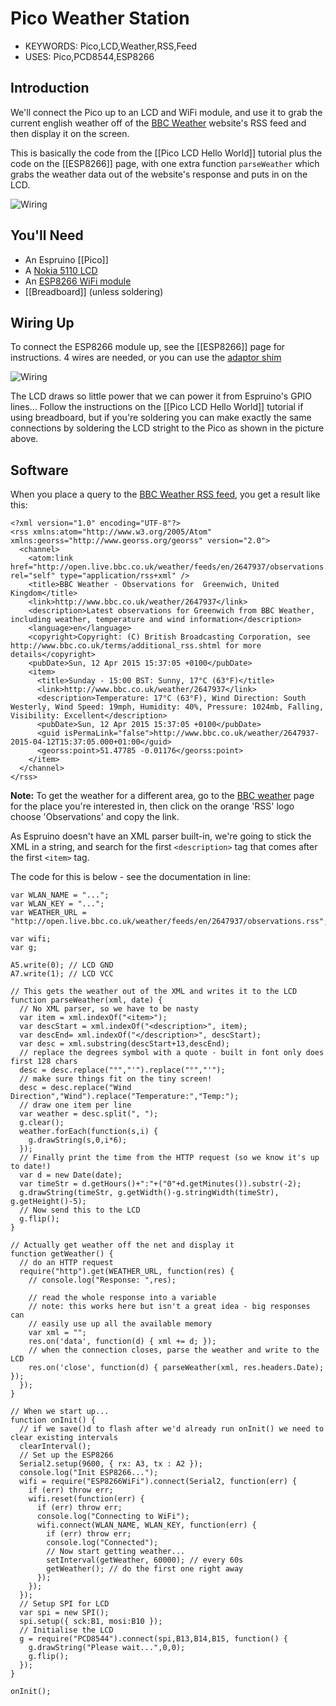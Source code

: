 <!--- Copyright (c) 2015 Gordon Williams, Pur3 Ltd. See the file LICENSE for copying permission. -->
Pico Weather Station
=================

* KEYWORDS: Pico,LCD,Weather,RSS,Feed
* USES: Pico,PCD8544,ESP8266

Introduction
-----------

We'll connect the Pico up to an LCD and WiFi module, and use it to grab the current english weather off of the [BBC Weather](http://www.bbc.co.uk/weather/) website's RSS feed and then display it on the screen.

This is basically the code from the [[Pico LCD Hello World]] tutorial plus the code on the [[ESP8266]] page, with one extra function `parseWeather` which grabs the weather data out of the website's response and puts in on the LCD.

![Wiring](finished.jpg)

You'll Need
----------

* An Espruino [[Pico]]
* A [Nokia 5110 LCD](/PCD8544)
* An [ESP8266 WiFi module](/ESP8266)
* [[Breadboard]] (unless soldering)

Wiring Up
--------

To connect the ESP8266 module up, see the [[ESP8266]] page for instructions. 4 wires are needed, or you can use the [adaptor shim](/Shims)

![Wiring](back.jpg)

The LCD draws so little power that we can power it from Espruino's GPIO lines... Follow the instructions on the [[Pico LCD Hello World]] tutorial if using breadboard, but if you're soldering you can make exactly the same connections by soldering the LCD stright to the Pico as shown in the picture above.

Software
-------

When you place a query to the [BBC Weather RSS feed](http://open.live.bbc.co.uk/weather/feeds/en/2647937/observations.rss), you get a result like this:

```
<?xml version="1.0" encoding="UTF-8"?>
<rss xmlns:atom="http://www.w3.org/2005/Atom" xmlns:georss="http://www.georss.org/georss" version="2.0">
  <channel>
    <atom:link href="http://open.live.bbc.co.uk/weather/feeds/en/2647937/observations.rss" rel="self" type="application/rss+xml" />
    <title>BBC Weather - Observations for  Greenwich, United Kingdom</title>
    <link>http://www.bbc.co.uk/weather/2647937</link>
    <description>Latest observations for Greenwich from BBC Weather, including weather, temperature and wind information</description>
    <language>en</language>
    <copyright>Copyright: (C) British Broadcasting Corporation, see http://www.bbc.co.uk/terms/additional_rss.shtml for more details</copyright>
    <pubDate>Sun, 12 Apr 2015 15:37:05 +0100</pubDate>
    <item>
      <title>Sunday - 15:00 BST: Sunny, 17°C (63°F)</title>
      <link>http://www.bbc.co.uk/weather/2647937</link>
      <description>Temperature: 17°C (63°F), Wind Direction: South Westerly, Wind Speed: 19mph, Humidity: 40%, Pressure: 1024mb, Falling, Visibility: Excellent</description>
      <pubDate>Sun, 12 Apr 2015 15:37:05 +0100</pubDate>
      <guid isPermaLink="false">http://www.bbc.co.uk/weather/2647937-2015-04-12T15:37:05.000+01:00</guid>
      <georss:point>51.47785 -0.01176</georss:point>
    </item>
  </channel>
</rss>
```

**Note:** To get the weather for a different area, go to the [BBC weather](http://www.bbc.co.uk/weather/) page for the place you're interested in, then click on the orange 'RSS' logo choose 'Observations' and copy the link.

As Espruino doesn't have an XML parser built-in, we're going to stick the XML in a string, and search for the first `<description>` tag that comes after the first `<item>` tag.

The code for this is below - see the documentation in line:


```
var WLAN_NAME = "...";
var WLAN_KEY = "...";
var WEATHER_URL = "http://open.live.bbc.co.uk/weather/feeds/en/2647937/observations.rss";

var wifi;
var g;

A5.write(0); // LCD GND
A7.write(1); // LCD VCC

// This gets the weather out of the XML and writes it to the LCD
function parseWeather(xml, date) {
  // No XML parser, so we have to be nasty
  var item = xml.indexOf("<item>");
  var descStart = xml.indexOf("<description>", item);
  var descEnd= xml.indexOf("</description>", descStart);
  var desc = xml.substring(descStart+13,descEnd);
  // replace the degrees symbol with a quote - built in font only does first 128 chars
  desc = desc.replace("°","'").replace("°","'");
  // make sure things fit on the tiny screen!
  desc = desc.replace("Wind Direction","Wind").replace("Temperature:","Temp:");
  // draw one item per line
  var weather = desc.split(", ");
  g.clear();
  weather.forEach(function(s,i) {
    g.drawString(s,0,i*6);
  });
  // Finally print the time from the HTTP request (so we know it's up to date!)
  var d = new Date(date);
  var timeStr = d.getHours()+":"+("0"+d.getMinutes()).substr(-2);
  g.drawString(timeStr, g.getWidth()-g.stringWidth(timeStr), g.getHeight()-5);
  // Now send this to the LCD
  g.flip();
}

// Actually get weather off the net and display it
function getWeather() {
  // do an HTTP request
  require("http").get(WEATHER_URL, function(res) {
    // console.log("Response: ",res);
    
    // read the whole response into a variable
    // note: this works here but isn't a great idea - big responses can
    // easily use up all the available memory
    var xml = "";
    res.on('data', function(d) { xml += d; });
    // when the connection closes, parse the weather and write to the LCD
    res.on('close', function(d) { parseWeather(xml, res.headers.Date); });
  });
}

// When we start up...
function onInit() {
  // if we save()d to flash after we'd already run onInit() we need to clear existing intervals
  clearInterval();
  // Set up the ESP8266
  Serial2.setup(9600, { rx: A3, tx : A2 });
  console.log("Init ESP8266...");
  wifi = require("ESP8266WiFi").connect(Serial2, function(err) {
    if (err) throw err;
    wifi.reset(function(err) {
      if (err) throw err;
      console.log("Connecting to WiFi");
      wifi.connect(WLAN_NAME, WLAN_KEY, function(err) {
        if (err) throw err;
        console.log("Connected");
        // Now start getting weather...
        setInterval(getWeather, 60000); // every 60s
        getWeather(); // do the first one right away
      });
    });
  });
  // Setup SPI for LCD
  var spi = new SPI();
  spi.setup({ sck:B1, mosi:B10 });
  // Initialise the LCD
  g = require("PCD8544").connect(spi,B13,B14,B15, function() {
    g.drawString("Please wait...",0,0);
    g.flip();
  });
}

onInit();
```
